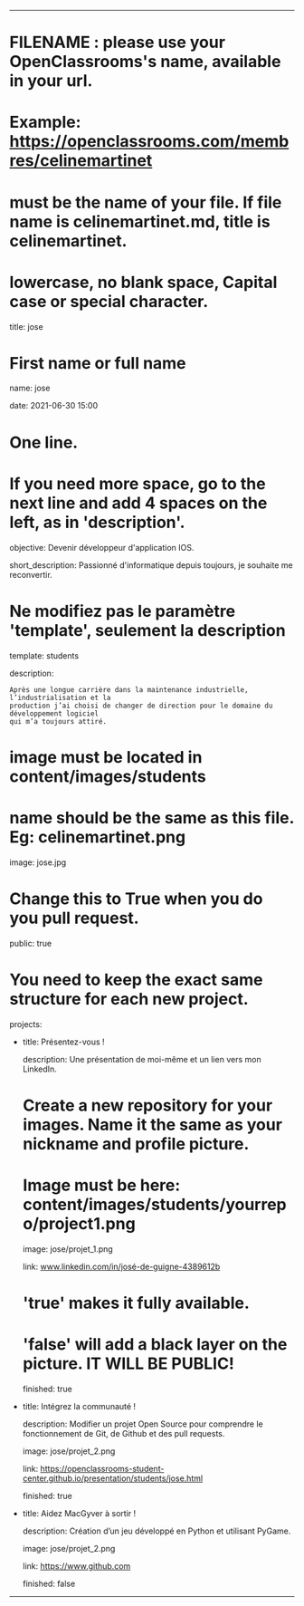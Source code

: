 ---


# FILENAME : please use your OpenClassrooms's name, available in your url.

# Example: https://openclassrooms.com/membres/celinemartinet

# must be the name of your file. If file name is celinemartinet.md, title is celinemartinet.

# lowercase, no blank space, Capital case or special character.

title: jose


# First name or full name

name: jose

date: 2021-06-30 15:00


# One line.

# If you need more space, go to the next line and add 4 spaces on the left, as in 'description'.

objective: Devenir développeur d'application IOS.

short_description: Passionné d'informatique depuis toujours, je souhaite me reconvertir.  


# Ne modifiez pas le paramètre 'template', seulement la description

template: students

description:

    Après une longue carrière dans la maintenance industrielle, l’industrialisation et la
    production j’ai choisi de changer de direction pour le domaine du développement logiciel
    qui m’a toujours attiré.

# image must be located in content/images/students

# name should be the same as this file. Eg: celinemartinet.png

image: jose.jpg


# Change this to True when you do you pull request.

public: true


# You need to keep the exact same structure for each new project.

projects:

  - title: Présentez-vous !

    description: Une présentation de moi-même et un lien vers mon LinkedIn.

    # Create a new repository for your images. Name it the same as your nickname and profile picture.

    # Image must be here: content/images/students/yourrepo/project1.png

    image: jose/projet_1.png

    link: www.linkedin.com/in/josé-de-guigne-4389612b
    
    # 'true' makes it fully available.

    # 'false' will add a black layer on the picture. IT WILL BE PUBLIC!

    finished: true

  - title: Intégrez la communauté !

    description: Modifier un projet Open Source pour comprendre le fonctionnement de Git, de Github et des pull requests. 

    image: jose/projet_2.png

    link: https://openclassrooms-student-center.github.io/presentation/students/jose.html

    finished: true

  - title: Aidez MacGyver à sortir !

    description: Création d’un jeu développé en Python et utilisant PyGame.

    image: jose/projet_2.png

    link: https://www.github.com

    finished: false

---